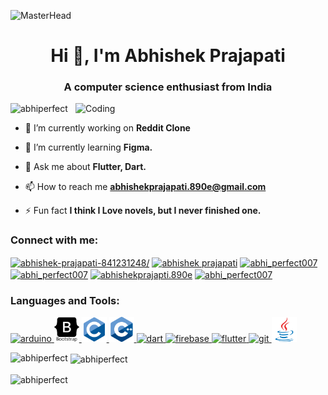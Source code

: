 ![MasterHead](https://ssodiumm.files.wordpress.com/2018/06/1_jb76mlzjinhgsqqvxm7lsq.gif)
<h1 align="center">Hi 👋, I'm Abhishek Prajapati</h1>
<h3 align="center">A computer science enthusiast from India</h3>
<img align="right" alt="Coding" width="400" src="https://i.pinimg.com/originals/f8/41/ac/f841ac2befaedda240c55a06b23b33ec.gif">
<p align="left"> <img src="https://komarev.com/ghpvc/?username=abhiperfect&label=Profile%20views&color=0e75b6&style=flat" alt="abhiperfect" /> </p>

- 🔭 I’m currently working on **Reddit Clone**

- 🌱 I’m currently learning **Figma.**

- 💬 Ask me about **Flutter, Dart.**

- 📫 How to reach me **abhishekprajapati.890e@gmail.com**

- ⚡ Fun fact **I think I Love novels, but I never finished one.**

<h3 align="left">Connect with me:</h3>
<p align="left">
<a href="https://linkedin.com/in/abhishek-prajapati-841231248/" target="blank"><img align="center" src="https://raw.githubusercontent.com/rahuldkjain/github-profile-readme-generator/master/src/images/icons/Social/linked-in-alt.svg" alt="abhishek-prajapati-841231248/" height="30" width="40" /></a>
<a href="https://fb.com/abhishek prajapati" target="blank"><img align="center" src="https://raw.githubusercontent.com/rahuldkjain/github-profile-readme-generator/master/src/images/icons/Social/facebook.svg" alt="abhishek prajapati" height="30" width="40" /></a>
<a href="https://instagram.com/abhi_perfect007" target="blank"><img align="center" src="https://raw.githubusercontent.com/rahuldkjain/github-profile-readme-generator/master/src/images/icons/Social/instagram.svg" alt="abhi_perfect007" height="30" width="40" /></a>
<a href="https://www.hackerrank.com/abhi_perfect007" target="blank"><img align="center" src="https://raw.githubusercontent.com/rahuldkjain/github-profile-readme-generator/master/src/images/icons/Social/hackerrank.svg" alt="abhi_perfect007" height="30" width="40" /></a>
<a href="https://codeforces.com/profile/abhishekprajapti.890e" target="blank"><img align="center" src="https://raw.githubusercontent.com/rahuldkjain/github-profile-readme-generator/master/src/images/icons/Social/codeforces.svg" alt="abhishekprajapti.890e" height="30" width="40" /></a>
<a href="https://www.leetcode.com/abhi_perfect007" target="blank"><img align="center" src="https://raw.githubusercontent.com/rahuldkjain/github-profile-readme-generator/master/src/images/icons/Social/leet-code.svg" alt="abhi_perfect007" height="30" width="40" /></a>
</p>

<h3 align="left">Languages and Tools:</h3>
<p align="left"> <a href="https://www.arduino.cc/" target="_blank" rel="noreferrer"> <img src="https://cdn.worldvectorlogo.com/logos/arduino-1.svg" alt="arduino" width="40" height="40"/> </a> <a href="https://getbootstrap.com" target="_blank" rel="noreferrer"> <img src="https://raw.githubusercontent.com/devicons/devicon/master/icons/bootstrap/bootstrap-plain-wordmark.svg" alt="bootstrap" width="40" height="40"/> </a> <a href="https://www.cprogramming.com/" target="_blank" rel="noreferrer"> <img src="https://raw.githubusercontent.com/devicons/devicon/master/icons/c/c-original.svg" alt="c" width="40" height="40"/> </a> <a href="https://www.w3schools.com/cpp/" target="_blank" rel="noreferrer"> <img src="https://raw.githubusercontent.com/devicons/devicon/master/icons/cplusplus/cplusplus-original.svg" alt="cplusplus" width="40" height="40"/> </a> <a href="https://dart.dev" target="_blank" rel="noreferrer"> <img src="https://www.vectorlogo.zone/logos/dartlang/dartlang-icon.svg" alt="dart" width="40" height="40"/> </a> <a href="https://firebase.google.com/" target="_blank" rel="noreferrer"> <img src="https://www.vectorlogo.zone/logos/firebase/firebase-icon.svg" alt="firebase" width="40" height="40"/> </a> <a href="https://flutter.dev" target="_blank" rel="noreferrer"> <img src="https://www.vectorlogo.zone/logos/flutterio/flutterio-icon.svg" alt="flutter" width="40" height="40"/> </a> <a href="https://git-scm.com/" target="_blank" rel="noreferrer"> <img src="https://www.vectorlogo.zone/logos/git-scm/git-scm-icon.svg" alt="git" width="40" height="40"/> </a> <a href="https://www.java.com" target="_blank" rel="noreferrer"> <img src="https://raw.githubusercontent.com/devicons/devicon/master/icons/java/java-original.svg" alt="java" width="40" height="40"/> </a> </p>

<p><img align="left" src="https://github-readme-stats.vercel.app/api/top-langs?username=abhiperfect&show_icons=true&locale=en&layout=compact" alt="abhiperfect" /></p>

<p>&nbsp;<img align="center" src="https://github-readme-stats.vercel.app/api?username=abhiperfect&show_icons=true&locale=en" alt="abhiperfect" /></p>

<p><img align="center" src="https://github-readme-streak-stats.herokuapp.com/?user=abhiperfect&" alt="abhiperfect" /></p>
